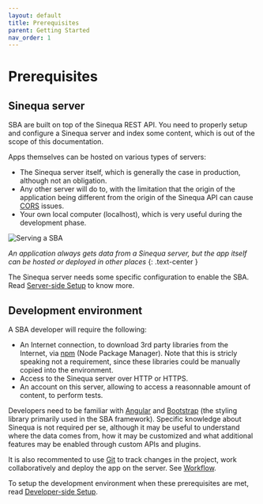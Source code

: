 ```yaml
---
layout: default
title: Prerequisites
parent: Getting Started
nav_order: 1
---
```


# Prerequisites

## Sinequa server

SBA are built on top of the Sinequa REST API. You need to properly setup and configure a Sinequa server and index some content, which is out of the scope of this documentation.

Apps themselves can be hosted on various types of servers:
- The Sinequa server itself, which is generally the case in production, although not an obligation.
- Any other server will do to, with the limitation that the origin of the application being different from the origin of the Sinequa API can cause [CORS](https://developer.mozilla.org/fr/docs/Web/HTTP/CORS) issues.
- Your own local computer (localhost), which is very useful during the development phase.

![Serving a SBA]({{site.baseurl}}/assets/gettingstarted/serving.png)

*An application always gets data from a Sinequa server, but the app itself can be hosted or deployed in other places*
{: .text-center }

The Sinequa server needs some specific configuration to enable the SBA. Read [Server-side Setup](server-setup.html) to know more.

## Development environment

A SBA developer will require the following:
- An Internet connection, to download 3rd party libraries from the Internet, via [npm](https://www.npmjs.com/) (Node Package Manager). Note that this is stricly speaking not a requirement, since these libraries could be manually copied into the environment.
- Access to the Sinequa server over HTTP or HTTPS.
- An account on this server, allowing to access a reasonnable amount of content, to perform tests.

Developers need to be familiar with [Angular](https://angular.io/) and [Bootstrap](https://getbootstrap.com/) (the styling library primarily used in the SBA framework). Specific knowledge about Sinequa is not required per se, although it may be useful to understand where the data comes from, how it may be customized and what additional features may be enabled through custom APIs and plugins.

It is also recommented to use [Git](https://git-scm.com/) to track changes in the project, work collaboratively and deploy the app on the server. See [Workflow](workflow.html).

To setup the development environment when these prerequisites are met, read [Developer-side Setup](dev-setup.html).